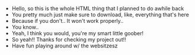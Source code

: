 - Hello, so this is the whole HTML thing that I planned to do awhile back
- You pretty much just make sure to download, like, everything that's here
- Because if you don't.. It won't work properly..
- You know..
- Yeah, I think you would, you're my smart little goober!
- So yeah!! Thanks for checking my project out!!
- Have fun playing around w/ the websitzesz
